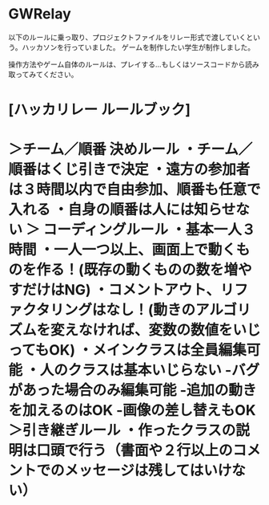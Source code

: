 # GWRelay

以下のルールに乗っ取り、プロジェクトファイルをリレー形式で渡していくという。ハッカソンを行っていました。
ゲームを制作したい学生が制作しました。

操作方法やゲーム自体のルールは、プレイする…もしくはソースコードから読み取ってみてください。

[ハッカリレー ルールブック]
=========================
＞チーム／順番 決めルール
・チーム／順番はくじ引きで決定
・遠方の参加者は３時間以内で自由参加、順番も任意で入れる
・自身の順番は人には知らせない
＞ コーディングルール
・基本一人３時間
・一人一つ以上、画面上で動くものを作る！(既存の動くものの数を増やすだけはNG)
・コメントアウト、リファクタリングはなし！(動きのアルゴリズムを変えなければ、変数の数値をいじってもOK)
・メインクラスは全員編集可能
・人のクラスは基本いじらない
-バグがあった場合のみ編集可能
-追加の動きを加えるのはOK
-画像の差し替えもOK
＞引き継ぎルール
・作ったクラスの説明は口頭で行う（書面や２行以上のコメントでのメッセージは残してはいけない）
=========================
